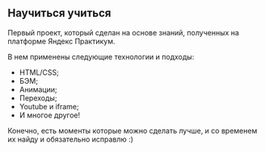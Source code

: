 ## Научиться учиться

Первый проект, который сделан на основе знаний, полученных на платформе Яндекс Практикум.

В нем применены следующие технологии и подходы:
* HTML/CSS;
* БЭМ;
* Анимации;
* Переходы;
* Youtube и iframe;
* И многое другое!

Конечно, есть моменты которые можно сделать лучше, и со временем их найду и обязательно исправлю :)